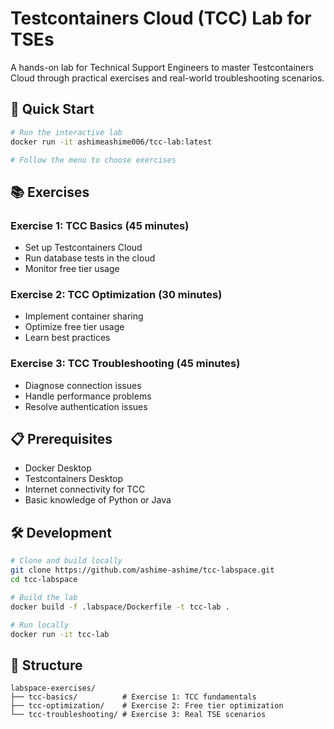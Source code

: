 # Testcontainers Cloud (TCC) Lab for TSEs

A hands-on lab for Technical Support Engineers to master Testcontainers Cloud through practical exercises and real-world troubleshooting scenarios.

## 🚀 Quick Start

```bash
# Run the interactive lab
docker run -it ashimeashime006/tcc-lab:latest

# Follow the menu to choose exercises
```

## 📚 Exercises

### Exercise 1: TCC Basics (45 minutes)
- Set up Testcontainers Cloud
- Run database tests in the cloud
- Monitor free tier usage

### Exercise 2: TCC Optimization (30 minutes)  
- Implement container sharing
- Optimize free tier usage
- Learn best practices

### Exercise 3: TCC Troubleshooting (45 minutes)
- Diagnose connection issues
- Handle performance problems
- Resolve authentication issues

## 📋 Prerequisites

- Docker Desktop
- Testcontainers Desktop
- Internet connectivity for TCC
- Basic knowledge of Python or Java

## 🛠️ Development

```bash
# Clone and build locally
git clone https://github.com/ashime-ashime/tcc-labspace.git
cd tcc-labspace

# Build the lab
docker build -f .labspace/Dockerfile -t tcc-lab .

# Run locally
docker run -it tcc-lab
```

## 📁 Structure

```
labspace-exercises/
├── tcc-basics/          # Exercise 1: TCC fundamentals
├── tcc-optimization/    # Exercise 2: Free tier optimization  
└── tcc-troubleshooting/ # Exercise 3: Real TSE scenarios
```
